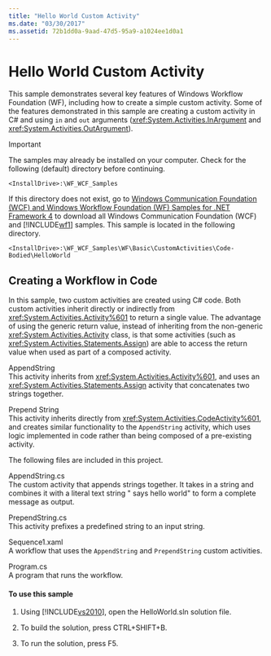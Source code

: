 ```yaml
---
title: "Hello World Custom Activity"
ms.date: "03/30/2017"
ms.assetid: 72b1dd0a-9aad-47d5-95a9-a1024ee1d0a1
---
```

# Hello World Custom Activity
This sample demonstrates several key features of Windows Workflow Foundation (WF), including how to create a simple custom activity. Some of the features demonstrated in this sample are creating a custom activity in C# and using `in` and `out` arguments (<xref:System.Activities.InArgument> and <xref:System.Activities.OutArgument>).  
  
> [!IMPORTANT]
>  The samples may already be installed on your computer. Check for the following (default) directory before continuing.  
>   
>  `<InstallDrive>:\WF_WCF_Samples`  
>   
>  If this directory does not exist, go to [Windows Communication Foundation (WCF) and Windows Workflow Foundation (WF) Samples for .NET Framework 4](http://go.microsoft.com/fwlink/?LinkId=150780) to download all Windows Communication Foundation (WCF) and [!INCLUDE[wf1](../../../../includes/wf1-md.md)] samples. This sample is located in the following directory.  
>   
>  `<InstallDrive>:\WF_WCF_Samples\WF\Basic\CustomActivities\Code-Bodied\HelloWorld`  
  
## Creating a Workflow in Code  
 In this sample, two custom activities are created using C# code. Both custom activities inherit directly or indirectly from <xref:System.Activities.Activity%601> to return a single value. The advantage of using the generic return value, instead of inheriting from the non-generic <xref:System.Activities.Activity> class, is that some activities (such as <xref:System.Activities.Statements.Assign>) are able to access the return value when used as part of a composed activity.  
  
 AppendString  
 This activity inherits from <xref:System.Activities.Activity%601>, and uses an <xref:System.Activities.Statements.Assign> activity that concatenates two strings together.  
  
 Prepend String  
 This activity inherits directly from <xref:System.Activities.CodeActivity%601>, and creates similar functionality to the `AppendString` activity, which uses logic implemented in code rather than being composed of a pre-existing activity.  
  
 The following files are included in this project.  
  
 AppendString.cs  
 The custom activity that appends strings together. It takes in a string and combines it with a literal text string " says hello world" to form a complete message as output.  
  
 PrependString.cs  
 This activity prefixes a predefined string to an input string.  
  
 Sequence1.xaml  
 A workflow that uses the `AppendString` and `PrependString` custom activities.  
  
 Program.cs  
 A program that runs the workflow.  
  
#### To use this sample  
  
1.  Using [!INCLUDE[vs2010](../../../../includes/vs2010-md.md)], open the HelloWorld.sln solution file.  
  
2.  To build the solution, press CTRL+SHIFT+B.  
  
3.  To run the solution, press F5.